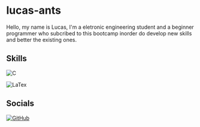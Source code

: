 # lucas-ants

Hello, my name is Lucas, I'm a eletronic engineering student and a beginner programmer who subcribed to this bootcamp inorder do develop new skills and better the existing ones.

## Skills

![C](https://img.shields.io/badge/C-000?style=for-the-badge&logo=c)

![LaTex](https://img.shields.io/badge/LaTex-000?style=for-the-badge&logo=LaTex)

## Socials

[![GitHub](https://img.shields.io/badge/GitHub-000?style=for-the-badge&logo=GitHub&logoColor=00000)](https://github.com/lucas-ants)